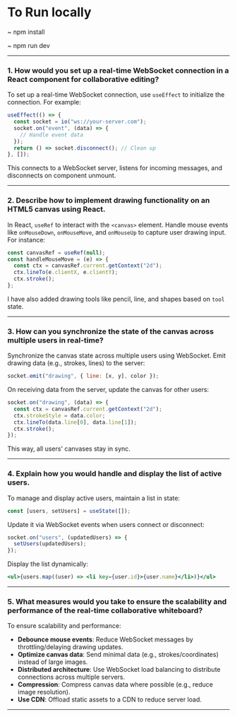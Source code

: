 # To Run locally
~ npm install

~ npm run dev

---

### 1. How would you set up a real-time WebSocket connection in a React component for collaborative editing?

To set up a real-time WebSocket connection, use `useEffect` to initialize the connection. For example:

```jsx
useEffect(() => {
  const socket = io("ws://your-server.com");
  socket.on("event", (data) => {
    // Handle event data
  });
  return () => socket.disconnect(); // Clean up
}, []);
```

This connects to a WebSocket server, listens for incoming messages, and disconnects on component unmount.

---

### 2. Describe how to implement drawing functionality on an HTML5 canvas using React.

In React, `useRef` to interact with the `<canvas>` element. Handle mouse events like `onMouseDown`, `onMouseMove`, and `onMouseUp` to capture user drawing input. For instance:

```jsx
const canvasRef = useRef(null);
const handleMouseMove = (e) => {
  const ctx = canvasRef.current.getContext("2d");
  ctx.lineTo(e.clientX, e.clientY);
  ctx.stroke();
};
```

I have also added drawing tools like pencil, line, and shapes based on `tool` state.

---

### 3. How can you synchronize the state of the canvas across multiple users in real-time?

Synchronize the canvas state across multiple users using WebSocket. Emit drawing data (e.g., strokes, lines) to the server:

```jsx
socket.emit("drawing", { line: [x, y], color });
```

On receiving data from the server, update the canvas for other users:

```jsx
socket.on("drawing", (data) => {
  const ctx = canvasRef.current.getContext("2d");
  ctx.strokeStyle = data.color;
  ctx.lineTo(data.line[0], data.line[1]);
  ctx.stroke();
});
```

This way, all users' canvases stay in sync.

---

### 4. Explain how you would handle and display the list of active users.

To manage and display active users, maintain a list in state:

```jsx
const [users, setUsers] = useState([]);
```

Update it via WebSocket events when users connect or disconnect:

```jsx
socket.on("users", (updatedUsers) => {
  setUsers(updatedUsers);
});
```

Display the list dynamically:

```jsx
<ul>{users.map((user) => <li key={user.id}>{user.name}</li>)}</ul>
```

---

### 5. What measures would you take to ensure the scalability and performance of the real-time collaborative whiteboard?

To ensure scalability and performance:
- **Debounce mouse events**: Reduce WebSocket messages by throttling/delaying drawing updates.
- **Optimize canvas data**: Send minimal data (e.g., strokes/coordinates) instead of large images.
- **Distributed architecture**: Use WebSocket load balancing to distribute connections across multiple servers.
- **Compression**: Compress canvas data where possible (e.g., reduce image resolution).
- **Use CDN**: Offload static assets to a CDN to reduce server load.

--- 

